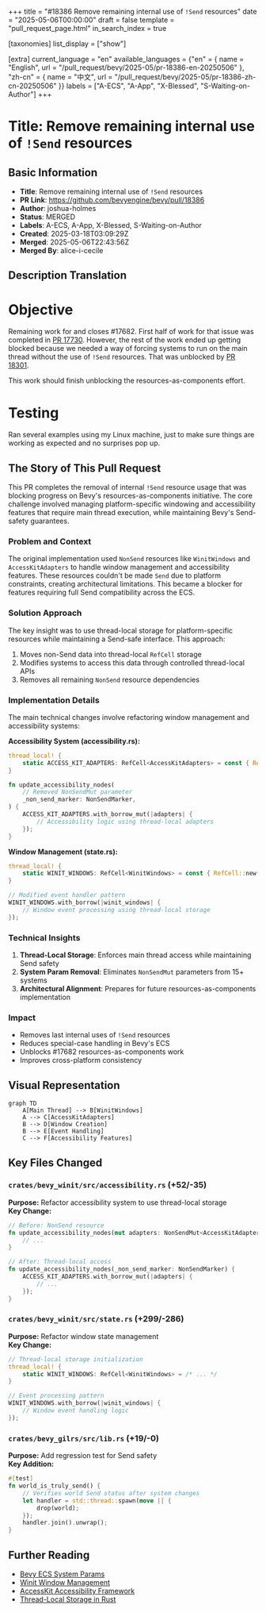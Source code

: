 +++
title = "#18386 Remove remaining internal use of `!Send` resources"
date = "2025-05-06T00:00:00"
draft = false
template = "pull_request_page.html"
in_search_index = true

[taxonomies]
list_display = ["show"]

[extra]
current_language = "en"
available_languages = {"en" = { name = "English", url = "/pull_request/bevy/2025-05/pr-18386-en-20250506" }, "zh-cn" = { name = "中文", url = "/pull_request/bevy/2025-05/pr-18386-zh-cn-20250506" }}
labels = ["A-ECS", "A-App", "X-Blessed", "S-Waiting-on-Author"]
+++

# Title: Remove remaining internal use of `!Send` resources

## Basic Information
- **Title**: Remove remaining internal use of `!Send` resources
- **PR Link**: https://github.com/bevyengine/bevy/pull/18386
- **Author**: joshua-holmes
- **Status**: MERGED
- **Labels**: A-ECS, A-App, X-Blessed, S-Waiting-on-Author
- **Created**: 2025-03-18T03:09:29Z
- **Merged**: 2025-05-06T22:43:56Z
- **Merged By**: alice-i-cecile

## Description Translation
# Objective

Remaining work for and closes #17682. First half of work for that issue was completed in [PR 17730](https://github.com/bevyengine/bevy/pull/17730). However, the rest of the work ended up getting blocked because we needed a way of forcing systems to run on the main thread without the use of `!Send` resources. That was unblocked by [PR 18301](https://github.com/bevyengine/bevy/pull/18301).

This work should finish unblocking the resources-as-components effort.

# Testing

Ran several examples using my Linux machine, just to make sure things are working as expected and no surprises pop up.

## The Story of This Pull Request

This PR completes the removal of internal `!Send` resource usage that was blocking progress on Bevy's resources-as-components initiative. The core challenge involved managing platform-specific windowing and accessibility features that require main thread execution, while maintaining Bevy's Send-safety guarantees.

### Problem and Context
The original implementation used `NonSend` resources like `WinitWindows` and `AccessKitAdapters` to handle window management and accessibility features. These resources couldn't be made `Send` due to platform constraints, creating architectural limitations. This became a blocker for features requiring full Send compatibility across the ECS.

### Solution Approach
The key insight was to use thread-local storage for platform-specific resources while maintaining a Send-safe interface. This approach:
1. Moves non-Send data into thread-local `RefCell` storage
2. Modifies systems to access this data through controlled thread-local APIs
3. Removes all remaining `NonSend` resource dependencies

### Implementation Details
The main technical changes involve refactoring window management and accessibility systems:

**Accessibility System (accessibility.rs):**
```rust
thread_local! {
    static ACCESS_KIT_ADAPTERS: RefCell<AccessKitAdapters> = const { RefCell::new(AccessKitAdapters::new()) };
}

fn update_accessibility_nodes(
    // Removed NonSendMut parameter
    _non_send_marker: NonSendMarker,
) {
    ACCESS_KIT_ADAPTERS.with_borrow_mut(|adapters| {
        // Accessibility logic using thread-local adapters
    });
}
```

**Window Management (state.rs):**
```rust
thread_local! {
    static WINIT_WINDOWS: RefCell<WinitWindows> = const { RefCell::new(WinitWindows::new()) };
}

// Modified event handler pattern
WINIT_WINDOWS.with_borrow(|winit_windows| {
    // Window event processing using thread-local storage
});
```

### Technical Insights
1. **Thread-Local Storage**: Enforces main thread access while maintaining Send safety
2. **System Param Removal**: Eliminates `NonSendMut` parameters from 15+ systems
3. **Architectural Alignment**: Prepares for future resources-as-components implementation

### Impact
- Removes last internal uses of `!Send` resources
- Reduces special-case handling in Bevy's ECS
- Unblocks #17682 resources-as-components work
- Improves cross-platform consistency

## Visual Representation

```mermaid
graph TD
    A[Main Thread] --> B[WinitWindows]
    A --> C[AccessKitAdapters]
    B --> D[Window Creation]
    B --> E[Event Handling]
    C --> F[Accessibility Features]
```

## Key Files Changed

### `crates/bevy_winit/src/accessibility.rs` (+52/-35)
**Purpose:** Refactor accessibility system to use thread-local storage  
**Key Change:**
```rust
// Before: NonSend resource
fn update_accessibility_nodes(mut adapters: NonSendMut<AccessKitAdapters>) {
    // ... 
}

// After: Thread-local access
fn update_accessibility_nodes(_non_send_marker: NonSendMarker) {
    ACCESS_KIT_ADAPTERS.with_borrow_mut(|adapters| {
        // ...
    });
}
```

### `crates/bevy_winit/src/state.rs` (+299/-286)
**Purpose:** Refactor window state management  
**Key Change:**
```rust
// Thread-local storage initialization
thread_local! {
    static WINIT_WINDOWS: RefCell<WinitWindows> = /* ... */
}

// Event processing pattern
WINIT_WINDOWS.with_borrow(|winit_windows| {
    // Window event handling logic
});
```

### `crates/bevy_gilrs/src/lib.rs` (+19/-0)
**Purpose:** Add regression test for Send safety  
**Key Addition:**
```rust
#[test]
fn world_is_truly_send() {
    // Verifies world Send status after system changes
    let handler = std::thread::spawn(move || {
        drop(world);
    });
    handler.join().unwrap();
}
```

## Further Reading
- [Bevy ECS System Params](https://bevyengine.org/learn/book/next/ecs/system-params/)
- [Winit Window Management](https://docs.rs/winit/latest/winit/)
- [AccessKit Accessibility Framework](https://accesskit.dev/)
- [Thread-Local Storage in Rust](https://doc.rust-lang.org/std/thread/struct.LocalKey.html)